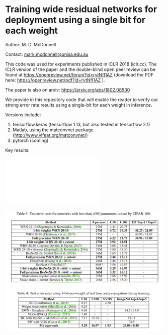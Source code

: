 # Training wide residual networks for deployment using a single bit for each weight

Author: M. D. McDonnell

Contact: mark.mcdonnell@unisa.edu.au

This code was used for experiments published in ICLR 2018 (iclr.cc). The ICLR version of the paper and the double-blind open peer review can be found at https://openreview.net/forum?id=rytNfI1AZ (download the PDF here: https://openreview.net/pdf?id=rytNfI1AZ ).

The paper is also on arxiv: https://arxiv.org/abs/1802.08530

We provide in this repository code that will enable the reader to verify our strong error rate results using a single-bit for each weight in inference.

Versions include: 

1. tensorflow.keras (tensorflow 1.13, but also tested in tensorflow 2.1)
2. Matlab, using the matconvnet package (http://www.vlfeat.org/matconvnet/) 
3. pytorch (coming)

Key results:

![](Figures/Gap.pdf)

![](Figures/Summary.png)

